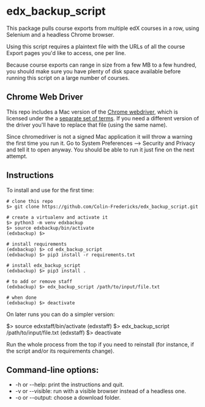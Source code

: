 # edx_backup_script

This package pulls course exports from multiple edX courses in a row, using Selenium and a headless Chrome browser.

Using this script requires a plaintext file with the URLs of all the course Export pages you'd like to access, one per line.

Because course exports can range in size from a few MB to a few hundred, you should make sure you have plenty of disk space available before running this script on a large number of courses.

## Chrome Web Driver

This repo includes a Mac version of the [Chrome webdriver](https://chromedriver.chromium.org/), which is licensed under the a [separate set of terms](https://chromium.googlesource.com/chromium/src/+/HEAD/LICENSE). If you need a different version of the driver you'll have to replace that file (using the same name).

Since chromedriver is not a signed Mac application it will throw a warning the first time you run it. Go to System Preferences --> Security and Privacy and tell it to open anyway. You should be able to run it just fine on the next attempt.

## Instructions

To install and use for the first time:

    # clone this repo
    $> git clone https://github.com/Colin-Fredericks/edx_backup_script.git

    # create a virtualenv and activate it
    $> python3 -m venv edxbackup
    $> source edxbackup/bin/activate
    (edxbackup) $>

    # install requirements
    (edxbackup) $> cd edx_backup_script
    (edxbackup) $> pip3 install -r requirements.txt

    # install edx_backup_script
    (edxbackup) $> pip3 install .

    # to add or remove staff
    (edxbackup) $> edx_backup_script /path/to/input/file.txt

    # when done
    (edxbackup) $> deactivate

On later runs you can do a simpler version:

  $> source edxstaff/bin/activate
  (edxstaff) $> edx_backup_script /path/to/input/file.txt
  (edxstaff) $> deactivate

Run the whole process from the top if you need to reinstall (for instance, if the script and/or its requirements change).

## Command-line options:

* -h or --help: print the instructions and quit.
* -v or --visible: run with a visible browser instead of a headless one.
* -o or --output: choose a download folder.
